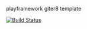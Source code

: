 playframework giter8 template

[![Build Status](https://secure.travis-ci.org/xuwei-k/play.g8.png)](http://travis-ci.org/xuwei-k/play.g8)

